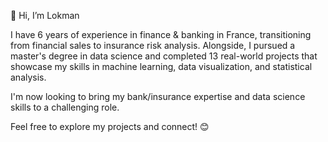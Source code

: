 👋 Hi, I’m Lokman

I have 6 years of experience in finance & banking in France, transitioning from financial sales to insurance risk analysis. Alongside, I pursued a master's degree in data science and completed 13 real-world projects that showcase my skills in machine learning, data visualization, and statistical analysis.

I'm now looking to bring my bank/insurance expertise and data science skills to a challenging role.

Feel free to explore my projects and connect! 😊
